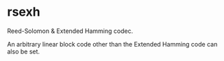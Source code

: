 # rsexh

Reed-Solomon & Extended Hamming codec.

An arbitrary linear block code other than the Extended Hamming code can also be set.